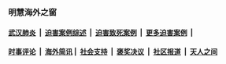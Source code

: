 
### 明慧海外之窗

####  [武汉肺炎](indexes/365.md?t=02230800) &nbsp;|&nbsp;  [迫害案例综述](indexes/328.md?t=02230800) &nbsp;|&nbsp; [迫害致死案例](indexes/277.md?t=02230800)  &nbsp;|&nbsp; [更多迫害案例](indexes/81.md?t=02230800)  &nbsp;|&nbsp; 
####  [时事评论](indexes/19.md?t=02230800) &nbsp;|&nbsp; [海外简讯](indexes/245.md?t=02230800)&nbsp;|&nbsp;  [社会支持](indexes/140.md?t=02230800) &nbsp;|&nbsp; [褒奖决议](indexes/282.md?t=02230800) &nbsp;|&nbsp; [社区报道](indexes/91.md?t=02230800)  &nbsp;|&nbsp; [天人之间](indexes/78.md?t=02230800) 

